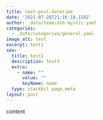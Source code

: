 ```yaml
---
title: test-post-datetime
date: '2021-07-28T21:16:18.150Z'
author: _data/team/ash-mystic.yaml
categories:
  - _data/categories/general.yaml
image_alt: test
excerpt: test1
seo:
  title: test2
  description: test3
  extra:
    - name: ""
      value: ""
      keyName: name
  type: stackbit_page_meta
layout: post
---
```

content
